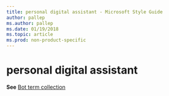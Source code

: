 ```yaml
---
title: personal digital assistant - Microsoft Style Guide
author: pallep
ms.author: pallep
ms.date: 01/19/2018
ms.topic: article
ms.prod: non-product-specific
---
```


# personal digital assistant

**See** [Bot term collection](~/a-z-word-list-term-collections/term-collections/bot-terms.md)
